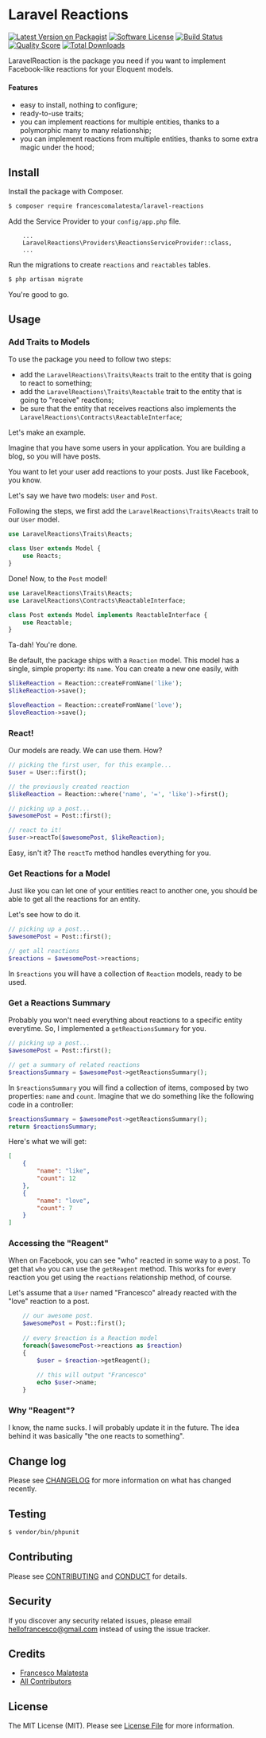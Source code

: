 # Laravel Reactions

[![Latest Version on Packagist][ico-version]][link-packagist]
[![Software License][ico-license]](LICENSE.md)
[![Build Status][ico-travis]][link-travis]
[![Quality Score][ico-code-quality]][link-code-quality]
[![Total Downloads][ico-downloads]][link-downloads]

LaravelReaction is the package you need if you want to implement Facebook-like reactions for your Eloquent models.

#### Features

* easy to install, nothing to configure;
* ready-to-use traits;
* you can implement reactions for multiple entities, thanks to a polymorphic many to many relationship;
* you can implement reactions from multiple entities, thanks to some extra magic under the hood;

## Install

Install the package with Composer.

``` bash
$ composer require francescomalatesta/laravel-reactions
```

Add the Service Provider to your `config/app.php` file.

```
    ...
    LaravelReactions\Providers\ReactionsServiceProvider::class,
    ...
```

Run the migrations to create `reactions` and `reactables` tables.

```bash
$ php artisan migrate
```

You're good to go.

## Usage

### Add Traits to Models

To use the package you need to follow two steps:

* add the `LaravelReactions\Traits\Reacts` trait to the entity that is going to react to something;
* add the `LaravelReactions\Traits\Reactable` trait to the entity that is going to "receive" reactions;
* be sure that the entity that receives reactions also implements the `LaravelReactions\Contracts\ReactableInterface`;

Let's make an example.

Imagine that you have some users in your application. You are building a blog, so you will have posts.

You want to let your user add reactions to your posts. Just like Facebook, you know.

Let's say we have two models: `User` and `Post`.

Following the steps, we first add the `LaravelReactions\Traits\Reacts` trait to our `User` model.

```php
use LaravelReactions\Traits\Reacts;

class User extends Model {
    use Reacts;
}
```

Done! Now, to the `Post` model!

```php
use LaravelReactions\Traits\Reacts;
use LaravelReactions\Contracts\ReactableInterface;

class Post extends Model implements ReactableInterface {
    use Reactable;
}
```

Ta-dah! You're done. 

Be default, the package ships with a `Reaction` model. This model has a single, simple property: its `name`. You can create a new one easily, with

```php
$likeReaction = Reaction::createFromName('like');
$likeReaction->save();

$loveReaction = Reaction::createFromName('love');
$loveReaction->save();
```

### React!

Our models are ready. We can use them. How?

```php
// picking the first user, for this example...
$user = User::first();

// the previously created reaction
$likeReaction = Reaction::where('name', '=', 'like')->first();

// picking up a post...
$awesomePost = Post::first();

// react to it!
$user->reactTo($awesomePost, $likeReaction);
```

Easy, isn't it? The `reactTo` method handles everything for you.

### Get Reactions for a Model

Just like you can let one of your entities react to another one, you should be able to get all the reactions for an entity.

Let's see how to do it.

```php
// picking up a post...
$awesomePost = Post::first();

// get all reactions
$reactions = $awesomePost->reactions;
```

In `$reactions` you will have a collection of `Reaction` models, ready to be used.

### Get a Reactions Summary

Probably you won't need everything about reactions to a specific entity everytime. So, I implemented a `getReactionsSummary` for you.

```php
// picking up a post...
$awesomePost = Post::first();

// get a summary of related reactions
$reactionsSummary = $awesomePost->getReactionsSummary();
```

In `$reactionsSummary` you will find a collection of items, composed by two properties: `name` and `count`. Imagine that we do something like the following code in a controller:

```php
$reactionsSummary = $awesomePost->getReactionsSummary();
return $reactionsSummary;
```

Here's what we will get:

```json
[
    {
        "name": "like",
        "count": 12
    },
    {
        "name": "love",
        "count": 7
    }
]
```

### Accessing the "Reagent"

When on Facebook, you can see "who" reacted in some way to a post. To get that `who` you can use the `getReagent` method. This works for every reaction you get using the `reactions` relationship method, of course.

Let's assume that a `User` named "Francesco" already reacted with the "love" reaction to a post.

```php
    // our awesome post.
    $awesomePost = Post::first();
    
    // every $reaction is a Reaction model
    foreach($awesomePost->reactions as $reaction) 
    {
        $user = $reaction->getReagent();
       
        // this will output "Francesco"
        echo $user->name;
    }
```

### Why "Reagent"?

I know, the name sucks. I will probably update it in the future. The idea behind it was basically "the one reacts to something".

## Change log

Please see [CHANGELOG](CHANGELOG.md) for more information on what has changed recently.

## Testing

``` bash
$ vendor/bin/phpunit
```

## Contributing

Please see [CONTRIBUTING](CONTRIBUTING.md) and [CONDUCT](CONDUCT.md) for details.

## Security

If you discover any security related issues, please email hellofrancesco@gmail.com instead of using the issue tracker.

## Credits

- [Francesco Malatesta][link-author]
- [All Contributors][link-contributors]

## License

The MIT License (MIT). Please see [License File](LICENSE.md) for more information.

[ico-version]: https://img.shields.io/packagist/v/francescomalatesta/laravel-reactions.svg?style=flat-square
[ico-license]: https://img.shields.io/badge/license-MIT-brightgreen.svg?style=flat-square
[ico-travis]: https://img.shields.io/travis/francescomalatesta/laravel-reactions/master.svg?style=flat-square
[ico-scrutinizer]: https://img.shields.io/scrutinizer/coverage/g/francescomalatesta/laravel-reactions.svg?style=flat-square
[ico-code-quality]: https://img.shields.io/scrutinizer/g/francescomalatesta/laravel-reactions.svg?style=flat-square
[ico-downloads]: https://img.shields.io/packagist/dt/francescomalatesta/laravel-reactions.svg?style=flat-square

[link-packagist]: https://packagist.org/packages/francescomalatesta/laravel-reactions
[link-travis]: https://travis-ci.org/francescomalatesta/laravel-reactions
[link-scrutinizer]: https://scrutinizer-ci.com/g/francescomalatesta/laravel-reactions/code-structure
[link-code-quality]: https://scrutinizer-ci.com/g/francescomalatesta/laravel-reactions
[link-downloads]: https://packagist.org/packages/francescomalatesta/laravel-reactions
[link-author]: https://github.com/francescomalatesta
[link-contributors]: ../../contributors
